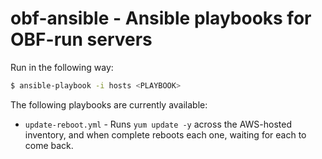 # obf-ansible - Ansible playbooks for OBF-run servers

Run in the following way:
```sh
$ ansible-playbook -i hosts <PLAYBOOK>
```

The following playbooks are currently available:
* `update-reboot.yml` - Runs `yum update -y` across the AWS-hosted inventory,
  and when complete reboots each one, waiting for each to come back.
